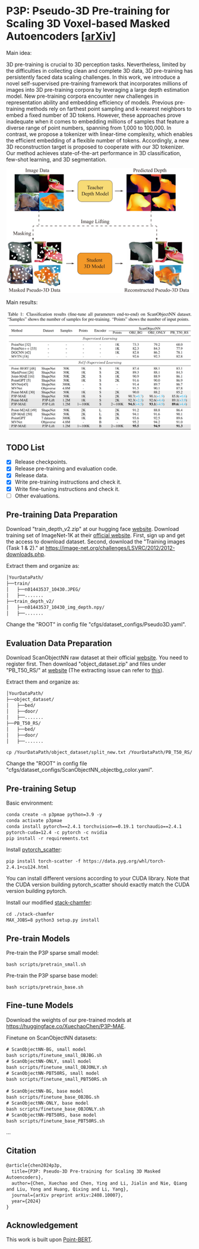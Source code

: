 # P3P: Pseudo-3D Pre-training for Scaling 3D Voxel-based Masked Autoencoders [[arXiv]](https://arxiv.org/pdf/2408.10007)
Main idea:

3D pre-training is crucial to 3D perception tasks. Nevertheless, limited by the difficulties in collecting clean and complete 3D data, 3D pre-training has persistently faced data scaling challenges. In this work, we introduce a novel self-supervised pre-training framework that incorporates millions of images into 3D pre-training corpora by leveraging a large depth estimation model. New pre-training corpora encounter new challenges in representation ability and embedding efficiency of models. Previous pre-training methods rely on farthest point sampling and k-nearest neighbors to embed a fixed number of 3D tokens. However, these approaches prove inadequate when it comes to embedding millions of samples that feature a diverse range of point numbers, spanning from 1,000 to 100,000. In contrast, we propose a tokenizer with linear-time complexity, which enables the efficient embedding of a flexible number of tokens. Accordingly, a new 3D reconstruction target is proposed to cooperate with our 3D tokenizer. Our method achieves state-of-the-art performance in 3D classification, few-shot learning, and 3D segmentation.

![idea](figures/idea.png)

Main results:

![results](figures/results.png)

## TODO List
- [x] Release checkpoints.
- [x] Release pre-training and evaluation code.
- [x] Release data.
- [x] Write pre-training instructions and check it.
- [x] Write fine-tuning instructions and check it.
- [ ] Other evaluations.

## Pre-training Data Preparation
Download "train_depth_v2.zip" at our hugging face [website](https://huggingface.co/datasets/XuechaoChen/P3P-Lift).
Download training set of ImageNet-1K at their [official website](https://www.image-net.org/download.php).
First, sign up and get the access to download dataset.
Second, download the "Training images (Task 1 & 2)." at https://image-net.org/challenges/LSVRC/2012/2012-downloads.php.

Extract them and organize as:
```
│YourDataPath/
├──train/
│   ├──n01443537_10430.JPEG/
│   ├──.......
├──train_depth_v2/
│   ├──n01443537_10430_img_depth.npy/
│   ├──.......
```

Change the "ROOT" in config file "cfgs/dataset_configs/Pseudo3D.yaml".

## Evaluation Data Preparation
Download ScanObjectNN raw dataset at their official [website](https://hkust-vgd.github.io/scanobjectnn/).
You need to register first.
Then download "object_dataset.zip" and files under "PB_T50_RS/" at [website](https://hkust-vgd.ust.hk/scanobjectnn/raw/) (The extracting issue can refer to [this](https://github.com/getao/icae/issues/6)).

Extract them and organize as:
```
│YourDataPath/
├──object_dataset/
│   ├──bed/
│   ├──door/
│   ├──.......
├──PB_T50_RS/
│   ├──bed/
│   ├──door/
│   ├──.......
```
```
cp /YourDataPath/object_dataset/split_new.txt /YourDataPath/PB_T50_RS/
```

Change the "ROOT" in config file "cfgs/dataset_configs/ScanObjectNN_objectbg_color.yaml".

## Pre-training Setup
Basic environment:
```
conda create -n p3pmae python=3.9 -y
conda activate p3pmae
conda install pytorch==2.4.1 torchvision==0.19.1 torchaudio==2.4.1 pytorch-cuda=12.4 -c pytorch -c nvidia
pip install -r requirements.txt
```

Install [pytorch_scatter](https://github.com/rusty1s/pytorch_scatter):
```
pip install torch-scatter -f https://data.pyg.org/whl/torch-2.4.1+cu124.html
```
You can install different versions according to your CUDA library.
Note that the CUDA version building pytorch_scatter should exactly match the CUDA version building pytorch.

Install our modified [stack-chamfer](https://github.com/justanhduc/stack-chamfer):
```
cd ./stack-chamfer
MAX_JOBS=8 python3 setup.py install
```

## Pre-train Models
Pre-train the P3P sparse small model:
```
bash scripts/pretrain_small.sh
```

Pre-train the P3P sparse base model:
```
bash scripts/pretrain_base.sh
```

## Fine-tune Models
Download the weights of our pre-trained models at https://huggingface.co/XuechaoChen/P3P-MAE.

Finetune on ScanObjectNN datasets:
```
# ScanObjectNN-BG, small model
bash scripts/finetune_small_OBJBG.sh
# ScanObjectNN-ONLY, small model
bash scripts/finetune_small_OBJONLY.sh
# ScanObjectNN-PBT50RS, small model
bash scripts/finetune_small_PBT50RS.sh

# ScanObjectNN-BG, base model
bash scripts/finetune_base_OBJBG.sh
# ScanObjectNN-ONLY, base model
bash scripts/finetune_base_OBJONLY.sh
# ScanObjectNN-PBT50RS, base model
bash scripts/finetune_base_PBT50RS.sh
```

...

## Citation
```
@article{chen2024p3p,
  title={P3P: Pseudo-3D Pre-training for Scaling 3D Masked Autoencoders},
  author={Chen, Xuechao and Chen, Ying and Li, Jialin and Nie, Qiang and Liu, Yong and Huang, Qixing and Li, Yang},
  journal={arXiv preprint arXiv:2408.10007},
  year={2024}
}
```

## Acknowledgement
This work is built upon [Point-BERT](https://github.com/Julie-tang00/Point-BERT).